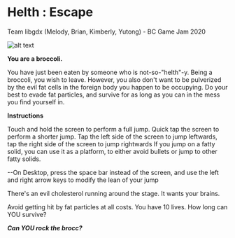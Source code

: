 # Helth : Escape
Team libgdx (Melody, Brian, Kimberly, Yutong) - BC Game Jam 2020

![alt text](https://github.com/plasmalaser/helth/raw/master/android/assets/real_header.jpg)

**You are a broccoli.**

You have just been eaten by someone who is not-so-"helth"-y. Being a broccoli, you wish to leave. However, you also don't want to be pulverized by the evil fat cells in the foreign body you happen to be occupying. Do your best to evade fat particles, and survive for as long as you can in the mess you find yourself in.


**Instructions**

Touch and hold the screen to perform a full jump. Quick tap the screen to perform a shorter jump.
Tap the left side of the screen to jump leftwards, tap the right side of the screen to jump rightwards
If you jump on a fatty solid, you can use it as a platform, to either avoid bullets or jump to other fatty solids.

--On Desktop, press the space bar instead of the screen, and use the left and right arrow keys to modify the lean of your jump

There's an evil cholesterol running around the stage. It wants your brains.

Avoid getting hit by fat particles at all costs.
You have 10 lives. How long can YOU survive?

***Can YOU rock the brocc?***

